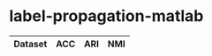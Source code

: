 # label-propagation-matlab


| Dataset          | ACC                   |  ARI            |  NMI      |
|------------------|-------------------|---------------------- |-----------------|
